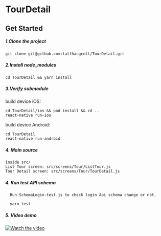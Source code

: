 # TourDetail

## Get Started

##### 1.Clone the project

```
git clone git@github.com:tatthangcntt/TourDetail.git
```

##### 2.Install node_modules

```
cd TourDetail && yarn install
```

##### 3.Verify submodule

build device iOS:
```
cd TourDetail/ios && pod install && cd ..
react-native run-ios
```
build device Android:
```
cd TourDetail
react-native run-android
```
##### 4. Main source 
```
inside src/
List Tour screen: src/screens/Tour/ListTour.js
Tour Detail screen: src/screens/Tour/TourDetail.js
```
##### 4. Run test API schema 

```
  Run SchemaLogin-test.js to check login Api schema change or not.

  yarn test

```
##### 5. Video demo
[![Watch the video](https://img.youtube.com/vi/9SDXIx6fhBo/maxresdefault.jpg)](https://youtu.be/9SDXIx6fhBo)


